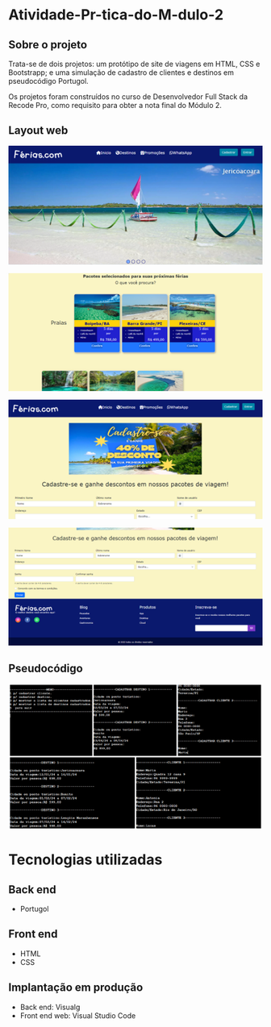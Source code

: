 # Atividade-Pr-tica-do-M-dulo-2
## Sobre o projeto

Trata-se de dois projetos: um protótipo de site de viagens em HTML, CSS e Bootstrapp; e uma simulação de cadastro de clientes e destinos em pseudocódigo Portugol.

Os projetos foram construídos no curso de Desenvolvedor Full Stack da Recode Pro, como requisito para obter a nota final do Módulo 2.

## Layout web
![Web 1](Assets/sitepginicial.png)

![Web 2](Assets/pacotesviagens.png)

![Web 3](Assets/cadastrar.png)

![Web 4](Assets/formulario.png)

## Pseudocódigo
![Web 1](Assets/pseudocodigo.png)


# Tecnologias utilizadas
## Back end
- Portugol

## Front end
- HTML
- CSS

## Implantação em produção
- Back end: Visualg
- Front end web: Visual Studio Code

